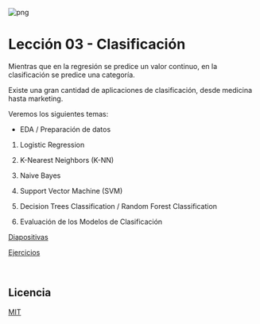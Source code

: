 ![png](imagenes/logotipo-axity-ppt.png)

# Lección 03 - Clasificación

Mientras que en la regresión se predice un valor continuo, en la clasificación se predice una categoría.

Existe una gran cantidad de aplicaciones de clasificación, desde medicina hasta marketing.

Veremos los siguientes temas:

* EDA / Preparación de datos

1. Logistic Regression

2. K-Nearest Neighbors (K-NN)

3. Naive Bayes

4. Support Vector Machine (SVM)

5. Decision Trees Classification / Random Forest Classification

6. Evaluación de los Modelos de Clasificación

[Diapositivas](Diapositivas/Parte%2003.Clasificación)

[Ejercicios](Ejercicios/Parte%2003.Clasificación)

&nbsp;
&nbsp;

## Licencia

[MIT](https://opensource.org/licenses/MIT)